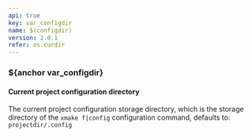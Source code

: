 ```yaml
---
api: true
key: var_configdir
name: $(configdir)
version: 2.0.1
refer: os.curdir
---
```


### ${anchor var_configdir}

#### Current project configuration directory

The current project configuration storage directory, which is the storage directory of the `xmake f|config` configuration command, defaults to: `projectdir/.config`

